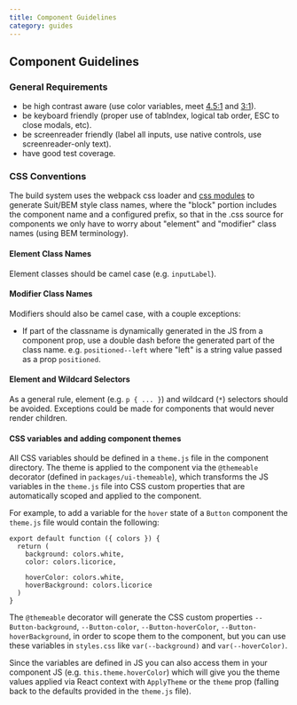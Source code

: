 ```yaml
---
title: Component Guidelines
category: guides
---
```


## Component Guidelines

### General Requirements

- be high contrast aware (use color variables, meet [4.5:1](http://www.w3.org/TR/WCAG20-TECHS/G18.html) and [3:1](http://www.w3.org/TR/WCAG20-TECHS/G183.html)).
- be keyboard friendly (proper use of tabIndex, logical tab order, ESC to close modals, etc).
- be screenreader friendly (label all inputs, use native controls, use screenreader-only text).
- have good test coverage.

### CSS Conventions

The build system uses the webpack css loader and [css modules](https://github.com/css-modules/css-modules) to generate
Suit/BEM style class names, where the "block" portion includes the component name and a configured prefix, so that
in the .css source for components we only have to worry about "element" and "modifier" class names (using BEM terminology).

#### Element Class Names

Element classes should be camel case (e.g. `inputLabel`).

#### Modifier Class Names

Modifiers should also be camel case, with a couple exceptions:

- If part of the classname is dynamically generated in the JS from a component prop, use a double dash before the generated part of the class name. e.g. `positioned--left` where "left" is a string value passed as a prop `positioned`.

#### Element and Wildcard Selectors

As a general rule, element (e.g. `p { ... }`) and wildcard (`*`) selectors should be avoided. Exceptions could be made for
components that would never render children.

#### CSS variables and adding component themes

All CSS variables should be defined in a `theme.js` file in the component directory. The theme is applied to the component via the `@themeable` decorator (defined in `packages/ui-themeable`), which transforms the JS variables in the `theme.js` file into CSS custom properties that are automatically scoped and applied to the component.

For example, to add a variable for the `hover` state of a `Button` component the `theme.js` file would contain the following:

```
export default function ({ colors }) {
  return (
    background: colors.white,
    color: colors.licorice,

    hoverColor: colors.white,
    hoverBackground: colors.licorice
  )
}
```

The `@themeable` decorator will generate the CSS custom properties `--Button-background`, `--Button-color`, `--Button-hoverColor`, `--Button-hoverBackground`, in order to scope them to the component, but you can use these variables in `styles.css` like `var(--background)`
and `var(--hoverColor)`.

Since the variables are defined in JS you can also access them in your component JS (e.g. `this.theme.hoverColor`) which will give
you the theme values applied via React context with `ApplyTheme` or the `theme` prop (falling back to the defaults provided in the `theme.js` file).
